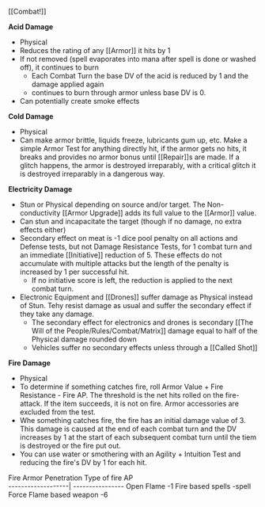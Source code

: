 [[Combat!]]

**Acid Damage**
- Physical
- Reduces the rating of any [[Armor]] it hits by 1
- If not removed (spell evaporates into mana after spell is done or washed off), it continues to burn
	- Each Combat Turn the base DV of the acid is reduced by 1 and the damage applied again
	- continues to burn through armor unless base DV is 0.
- Can potentially create smoke effects

**Cold Damage**
- Physical
- Can make armor brittle, liquids freeze, lubricants gum up, etc. Make a simple Armor Test for anything directly hit, if the armor gets no hits, it breaks and provides no armor bonus until [[Repair]]s are made. If a glitch happens, the armor is destroyed irreparably, with a critical glitch it is destroyed irreparably in a dangerous way.

**Electricity Damage**
- Stun or Physical depending on source and/or target. The Non-conductivity [[Armor Upgrade]] adds its full value to the [[Armor]] value.
- Can stun and incapacitate the target (though if no damage, no extra effects either)
- Secondary effect on meat is -1 dice pool penalty on all actions and Defense tests, but not Damage Resistance Tests, for 1 combat turn and an immediate [[Initiative]] reduction of 5. These effects do not accumulate with multiple attacks but the length of the penalty is increased by 1 per successful hit. 
	- If no initiative score is left, the reduction is applied to the next combat turn.
- Electronic Equipment and [[Drones]] suffer damage as Physical instead of Stun. Tehy resist damage as usual and suffer the secondary effect if they take any damage.
	- The secondary effect for electronics and drones is secondary [[The Will of the People/Rules/Combat/Matrix]] damage equal to half of the Physical damage rounded down
	- Vehicles suffer no secondary effects unless through a [[Called Shot]]

**Fire Damage**
- Physical
- To determine if something catches fire, roll Armor Value + Fire Resistance - Fire AP. The threshold is the net hits rolled on the fire-attack. If the item succeeds, it is not on fire. Armor accessories are excluded from the test.
- Whe something catches fire, the fire has an initial damage value of 3. This damage is caused at the end of each combat turn and the DV increases by 1 at the start of each subsequent combat turn until the tiem is destroyed or the fire put out. 
- You can use water or smothering with an Agility + Intuition Test and reducing the fire's DV by 1 for each hit.

Fire Armor Penetration
Type of fire				AP	
-------------------| ----------------
Open Flame				-1
Fire based spells		-spell Force
Flame based weapon	-6